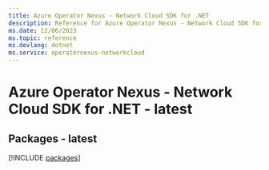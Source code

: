 ```yaml
---
title: Azure Operator Nexus - Network Cloud SDK for .NET
description: Reference for Azure Operator Nexus - Network Cloud SDK for .NET
ms.date: 12/06/2023
ms.topic: reference
ms.devlang: dotnet
ms.service: operatornexus-networkcloud
---
```

# Azure Operator Nexus - Network Cloud SDK for .NET - latest
## Packages - latest
[!INCLUDE [packages](operator-nexus---network-cloud-index.md)]